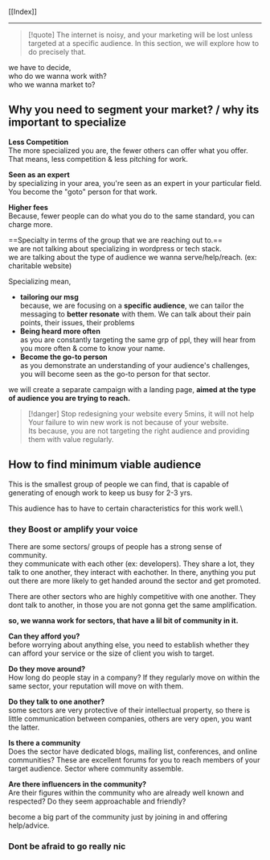 
[[Index]]

---

> [!quote] The internet is noisy, and your marketing will be lost unless targeted at a specific audience. In this section, we will explore how to do precisely that.


we have to decide,\
who do we wanna work with?\
who we wanna market to?

## Why you need to segment your market? / why its important to specialize

**Less Competition**\
The more specialized you are, the fewer others can offer what you offer. That means, less competition & less pitching for work.

**Seen as an expert**\
by specializing in your area, you're seen as an expert in your particular field. You become the "goto" person for that work.

 **Higher fees**\
Because, fewer people can do what you do to the same standard, you can charge more.


==Specialty in terms of the group that we are reaching out to.==\
we are not talking about specializing in wordpress or tech stack.\
we are talking about the type of audience we wanna serve/help/reach. (ex: charitable website)

Specializing mean,
- **tailoring our msg**\
	because, we are focusing on a **specific audience**, we can tailor the messaging to **better resonate** with them. We can talk about their pain points, their issues, their problems
- **Being heard more often**\
	as you are constantly targeting the same grp of ppl, they will hear from you more often & come to know your name.
- **Become the go-to person**\
	as you demonstrate an understanding of your audience's challenges, you will become seen as the go-to person for that sector.

we will create a separate campaign with a landing page, **aimed at the type of audience you are trying to reach.**


> [!danger] Stop redesigning your website every 5mins, it will not help
> Your failure to win new work is not because of your website.\
> Its because, you are not targeting the right audience and providing them with value regularly.


## How to find minimum viable audience

This is the smallest group of people we can find, that is capable of generating of enough work to keep us busy for 2-3 yrs.

This audience has to have to certain characteristics for this work well.\


### they Boost or amplify your voice

There are some sectors/ groups of people has a strong sense of community.\
they communicate with each other (ex: developers). They share a lot, they talk to one another, they interact with eachother. In there, anything you put out there are more likely to get handed around the sector and get promoted.

There are other sectors who are highly competitive with one another. They dont talk to another, in those you are not gonna get the same amplification. 

**so, we wanna work for sectors, that have a lil bit of community in it.**

**Can they afford you?**\
before worrying about anything else, you need to establish whether they can afford your service or the size of client you wish to target.

**Do they move around?**\
How long do people stay in a company? If they regularly move on within the same sector, your reputation will move on with them.

**Do they talk to one another?**\
some sectors are very protective of their intellectual property, so there is little communication between companies, others are very open, you want the latter.

**Is there a community**\
Does the sector have dedicated blogs, mailing list, conferences, and online communities? These are excellent forums for you to reach members of your target audience. Sector where community assemble. 


**Are there influencers in the community?**\
Are their figures within the community who are already well known and respected? Do they seem approachable and friendly?

become a big part of the community just by joining in and offering help/advice.

### Dont be afraid to go really nic
